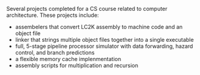Several projects completed for a CS course related to computer architecture. These projects include:
- assembelers that convert LC2K assembly to machine code and an object file
- linker that strings multiple object files together into a single executable
- full, 5-stage pipeline processor simulator with data forwarding, hazard control, and branch predictions
- a flexible memory cache implenmentation
- assembly scripts for multiplication and recursion
